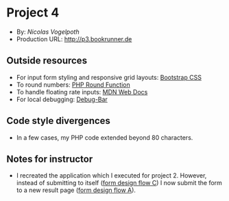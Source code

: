 # Project 4
+ By: *Nicolas Vogelpoth*
+ Production URL: <http://p3.bookrunner.de>

## Outside resources
+ For input form styling and responsive grid layouts: [Bootstrap CSS](https://getbootstrap.com/)
+ To round numbers: [PHP Round Function](http://php.net/manual/de/function.round.php)
+ To handle floating rate inputs: [MDN Web Docs](https://developer.mozilla.org/en-US/docs/Web/HTML/Element/input/number)
+ For local debugging: [Debug-Bar](https://github.com/barryvdh/laravel-debugbar)

## Code style divergences
+ In a few cases, my PHP code extended beyond 80 characters.

## Notes for instructor
+ I recreated the application which I executed for project 2. However, instead of submitting to itself ([form design flow C](https://github.com/susanBuck/dwa15-spring2018/blob/master/php/forms.md#version-c)) I now submit the form to a new result page ([form design flow A](https://github.com/susanBuck/dwa15-spring2018/blob/master/php/forms.md#version-a)).
